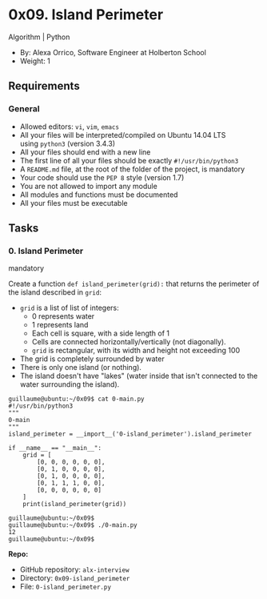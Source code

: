 0x09. Island Perimeter
======================

Algorithm | Python

-   By: Alexa Orrico, Software Engineer at Holberton School
-   Weight: 1

Requirements
------------

### General

-   Allowed editors: `vi`, `vim`, `emacs`
-   All your files will be interpreted/compiled on Ubuntu 14.04 LTS using `python3` (version 3.4.3)
-   All your files should end with a new line
-   The first line of all your files should be exactly `#!/usr/bin/python3`
-   A `README.md` file, at the root of the folder of the project, is mandatory
-   Your code should use the `PEP 8` style (version 1.7)
-   You are not allowed to import any module
-   All modules and functions must be documented
-   All your files must be executable

Tasks
-----

### 0\. Island Perimeter

mandatory

Create a function `def island_perimeter(grid):` that returns the perimeter of the island described in `grid`:

-   `grid` is a list of list of integers:
    -   0 represents water
    -   1 represents land
    -   Each cell is square, with a side length of 1
    -   Cells are connected horizontally/vertically (not diagonally).
    -   `grid` is rectangular, with its width and height not exceeding 100
-   The grid is completely surrounded by water
-   There is only one island (or nothing).
-   The island doesn't have "lakes" (water inside that isn't connected to the water surrounding the island).

```
guillaume@ubuntu:~/0x09$ cat 0-main.py
#!/usr/bin/python3
"""
0-main
"""
island_perimeter = __import__('0-island_perimeter').island_perimeter

if __name__ == "__main__":
    grid = [
        [0, 0, 0, 0, 0, 0],
        [0, 1, 0, 0, 0, 0],
        [0, 1, 0, 0, 0, 0],
        [0, 1, 1, 1, 0, 0],
        [0, 0, 0, 0, 0, 0]
    ]
    print(island_perimeter(grid))

guillaume@ubuntu:~/0x09$
guillaume@ubuntu:~/0x09$ ./0-main.py
12
guillaume@ubuntu:~/0x09$

```

**Repo:**

-   GitHub repository: `alx-interview`
-   Directory: `0x09-island_perimeter`
-   File: `0-island_perimeter.py`
